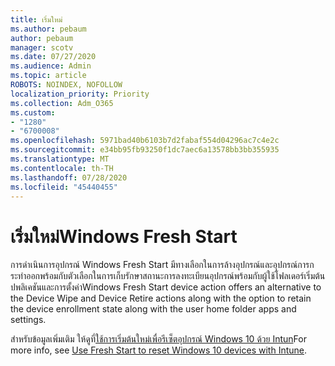 ```yaml
---
title: เริ่มใหม่
ms.author: pebaum
author: pebaum
manager: scotv
ms.date: 07/27/2020
ms.audience: Admin
ms.topic: article
ROBOTS: NOINDEX, NOFOLLOW
localization_priority: Priority
ms.collection: Adm_O365
ms.custom:
- "1280"
- "6700008"
ms.openlocfilehash: 5971bad40b6103b7d2fabaf554d04296ac7c4e2c
ms.sourcegitcommit: e34bb95fb93250f1dc7aec6a13578bb3bb355935
ms.translationtype: MT
ms.contentlocale: th-TH
ms.lasthandoff: 07/28/2020
ms.locfileid: "45440455"
---
```

# <a name="windows-fresh-start"></a><span data-ttu-id="e9b7b-102">เริ่มใหม่</span><span class="sxs-lookup"><span data-stu-id="e9b7b-102">Windows Fresh Start</span></span>

<span data-ttu-id="e9b7b-103">การดําเนินการอุปกรณ์ Windows Fresh Start มีทางเลือกในการล้างอุปกรณ์และอุปกรณ์การกระทําออกพร้อมกับตัวเลือกในการเก็บรักษาสถานะการลงทะเบียนอุปกรณ์พร้อมกับผู้ใช้โฟลเดอร์เริ่มต้นปพลิเคชันและการตั้งค่า</span><span class="sxs-lookup"><span data-stu-id="e9b7b-103">Windows Fresh Start device action offers an alternative to the Device Wipe and Device Retire actions along with the option to retain the device enrollment state along with the user home folder apps and settings.</span></span>

<span data-ttu-id="e9b7b-104">สําหรับข้อมูลเพิ่มเติม ให้ดูที่[ใช้การเริ่มต้นใหม่เพื่อรีเซ็ตอุปกรณ์ Windows 10 ด้วย Intun](https://docs.microsoft.com/intune/device-fresh-start)</span><span class="sxs-lookup"><span data-stu-id="e9b7b-104">For more info, see [Use Fresh Start to reset Windows 10 devices with Intune](https://docs.microsoft.com/intune/device-fresh-start).</span></span>